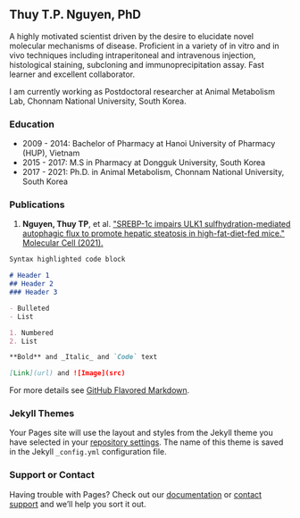 ## Thuy T.P. Nguyen, PhD

A highly motivated scientist driven by the desire to elucidate novel molecular mechanisms of disease. Proficient in a variety of in vitro and in vivo techniques including intraperitoneal and intravenous injection, histological staining, subcloning and immunoprecipitation assay. Fast learner and excellent collaborator.

I am currently working as Postdoctoral researcher at Animal Metabolism Lab, Chonnam National University, South Korea.

### Education

- 2009 - 2014: Bachelor of Pharmacy at Hanoi University of Pharmacy (HUP), Vietnam
- 2015 - 2017: M.S in Pharmacy at Dongguk University, South Korea
- 2017 - 2021: Ph.D. in Animal Metabolism, Chonnam National University, South Korea

### Publications
1. **Nguyen, Thuy TP**, et al. ["SREBP-1c impairs ULK1 sulfhydration-mediated autophagic flux to promote hepatic steatosis in high-fat-diet-fed mice." Molecular Cell (2021).](https://www.sciencedirect.com/science/article/abs/pii/S1097276521004500?via%3Dihub)

```markdown
Syntax highlighted code block

# Header 1
## Header 2
### Header 3

- Bulleted
- List

1. Numbered
2. List

**Bold** and _Italic_ and `Code` text

[Link](url) and ![Image](src)
```

For more details see [GitHub Flavored Markdown](https://guides.github.com/features/mastering-markdown/).

### Jekyll Themes

Your Pages site will use the layout and styles from the Jekyll theme you have selected in your [repository settings](https://github.com/thuynguyenma/thuynguyen/settings/pages). The name of this theme is saved in the Jekyll `_config.yml` configuration file.

### Support or Contact

Having trouble with Pages? Check out our [documentation](https://docs.github.com/categories/github-pages-basics/) or [contact support](https://support.github.com/contact) and we’ll help you sort it out.
